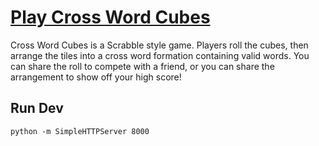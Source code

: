 
# [Play Cross Word Cubes](http://pjflanagan.me/play-cross-word-cubes/)

Cross Word Cubes is a Scrabble style game. Players roll the cubes, then arrange the tiles into a cross word formation containing valid words. You can share the roll to compete with a friend, or you can share the arrangement to show off your high score!

## Run Dev

```
python -m SimpleHTTPServer 8000 
```
